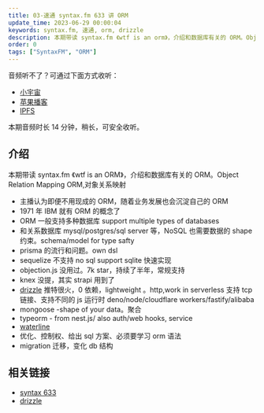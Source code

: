 ```yaml
---
title: 03-速通 syntax.fm 633 讲 ORM
update_time: 2023-06-29 00:00:04
keywords: syntax.fm, 速通, orm, drizzle
description: 本期带读 syntax.fm 《wtf is an orm》，介绍和数据库有关的 ORM。Object Relation Mapping ORM,对象关系映射
order: 0
tags: ["SyntaxFM", "ORM"]
---
```


音频听不了？可通过下面方式收听：

- [小宇宙](https://www.xiaoyuzhoufm.com/episode/649c5f51fb908e66d5a3c85d)
- [苹果播客](https://podcasts.apple.com/cn/podcast/%E5%92%BF%E5%91%80-%E8%83%BD%E8%B7%91%E5%B0%B1%E8%A1%8C/id1695704262?i=1000619244465)
- [IPFS](ipfs://bafybeia2wyzfjxirwtztk5bo46pqbangfbxyxglvaf3qqhy6c22wao5p4a)

本期音频时长 14 分钟，稍长，可安全收听。

## 介绍

本期带读 syntax.fm 《wtf is an ORM》，介绍和数据库有关的 ORM。Object Relation Mapping ORM,对象关系映射

- 主播认为即便不用现成的 ORM，随着业务发展也会沉淀自己的 ORM
- 1971 年 IBM 就有 ORM 的概念了
- ORM 一般支持多种数据库 support multiple types of databases
- 和关系数据库 mysql/postgres/sql server 等，NoSQL 也需要数据的 shape 约束。schema/model for type safty
- prisma 的流行和问题。own dsl
- sequelize 不支持 no sql support sqlite 快速实现
- objection.js 没用过。7k star，持续了半年，常规支持
- knex 没提，其实 strapi 用到了
- [drizzle](https://orm.drizzle.team/) 推特很火，0 依赖，lightweight 。http,work in serverless 支持 tcp 链接、支持不同的 js 运行时 deno/node/cloudflare workers/fastify/alibaba
- mongoose -shape of your data。聚合
- typeorm - from nest.js/ also auth/web hooks, service
- [waterline](https://sailsjs.com/documentation/reference/waterline-orm)
- 优化、控制权、给出 sql 方案、必须要学习 orm 语法
- migration 迁移，变化 db 结构

## 相关链接

- [syntax 633](https://syntax.fm/show/633/wtf-is-an-orm)
- [drizzle](https://orm.drizzle.team/)
